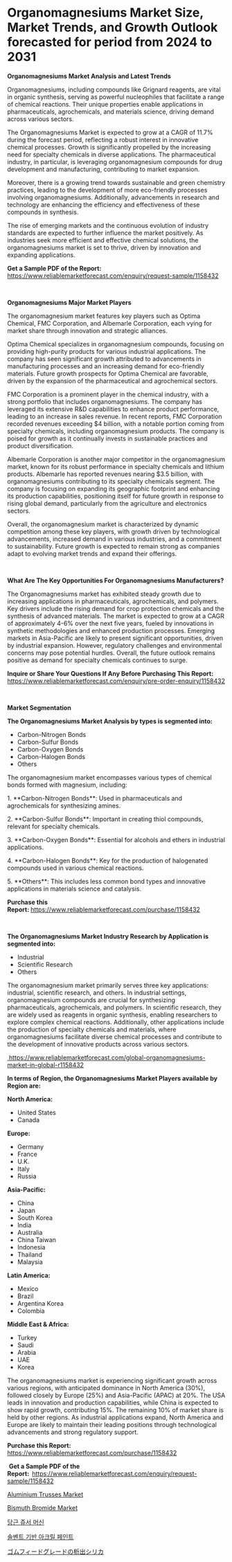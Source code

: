<p><h1>Organomagnesiums Market Size, Market Trends, and Growth Outlook forecasted for period from 2024 to 2031</h1></p><p><strong>Organomagnesiums Market Analysis and Latest Trends</strong></p>
<p><p>Organomagnesiums, including compounds like Grignard reagents, are vital in organic synthesis, serving as powerful nucleophiles that facilitate a range of chemical reactions. Their unique properties enable applications in pharmaceuticals, agrochemicals, and materials science, driving demand across various sectors.</p><p>The Organomagnesiums Market is expected to grow at a CAGR of 11.7% during the forecast period, reflecting a robust interest in innovative chemical processes. Growth is significantly propelled by the increasing need for specialty chemicals in diverse applications. The pharmaceutical industry, in particular, is leveraging organomagnesium compounds for drug development and manufacturing, contributing to market expansion.</p><p>Moreover, there is a growing trend towards sustainable and green chemistry practices, leading to the development of more eco-friendly processes involving organomagnesiums. Additionally, advancements in research and technology are enhancing the efficiency and effectiveness of these compounds in synthesis.</p><p>The rise of emerging markets and the continuous evolution of industry standards are expected to further influence the market positively. As industries seek more efficient and effective chemical solutions, the organomagnesiums market is set to thrive, driven by innovation and expanding applications.</p></p>
<p><strong>Get a Sample PDF of the Report:&nbsp;</strong> <a href="https://www.reliablemarketforecast.com/enquiry/request-sample/1158432">https://www.reliablemarketforecast.com/enquiry/request-sample/1158432</a></p>
<p>&nbsp;</p>
<p><strong>Organomagnesiums Major Market Players</strong></p>
<p><p>The organomagnesium market features key players such as Optima Chemical, FMC Corporation, and Albemarle Corporation, each vying for market share through innovation and strategic alliances.</p><p>Optima Chemical specializes in organomagnesium compounds, focusing on providing high-purity products for various industrial applications. The company has seen significant growth attributed to advancements in manufacturing processes and an increasing demand for eco-friendly materials. Future growth prospects for Optima Chemical are favorable, driven by the expansion of the pharmaceutical and agrochemical sectors.</p><p>FMC Corporation is a prominent player in the chemical industry, with a strong portfolio that includes organomagnesiums. The company has leveraged its extensive R&D capabilities to enhance product performance, leading to an increase in sales revenue. In recent reports, FMC Corporation recorded revenues exceeding $4 billion, with a notable portion coming from specialty chemicals, including organomagnesium products. The company is poised for growth as it continually invests in sustainable practices and product diversification.</p><p>Albemarle Corporation is another major competitor in the organomagnesium market, known for its robust performance in specialty chemicals and lithium products. Albemarle has reported revenues nearing $3.5 billion, with organomagnesiums contributing to its specialty chemicals segment. The company is focusing on expanding its geographic footprint and enhancing its production capabilities, positioning itself for future growth in response to rising global demand, particularly from the agriculture and electronics sectors.</p><p>Overall, the organomagnesium market is characterized by dynamic competition among these key players, with growth driven by technological advancements, increased demand in various industries, and a commitment to sustainability. Future growth is expected to remain strong as companies adapt to evolving market trends and expand their offerings.</p></p>
<p>&nbsp;</p>
<p><strong>What Are The Key Opportunities For Organomagnesiums Manufacturers?</strong></p>
<p><p>The Organomagnesiums market has exhibited steady growth due to increasing applications in pharmaceuticals, agrochemicals, and polymers. Key drivers include the rising demand for crop protection chemicals and the synthesis of advanced materials. The market is expected to grow at a CAGR of approximately 4-6% over the next five years, fueled by innovations in synthetic methodologies and enhanced production processes. Emerging markets in Asia-Pacific are likely to present significant opportunities, driven by industrial expansion. However, regulatory challenges and environmental concerns may pose potential hurdles. Overall, the future outlook remains positive as demand for specialty chemicals continues to surge.</p></p>
<p><strong>Inquire or Share Your Questions If Any Before Purchasing This Report:</strong> <a href="https://www.reliablemarketforecast.com/enquiry/pre-order-enquiry/1158432">https://www.reliablemarketforecast.com/enquiry/pre-order-enquiry/1158432</a></p>
<p>&nbsp;</p>
<p><strong>Market Segmentation</strong></p>
<p><strong>The Organomagnesiums Market Analysis by types is segmented into:</strong></p>
<p><ul><li>Carbon-Nitrogen Bonds</li><li>Carbon-Sulfur Bonds</li><li>Carbon-Oxygen Bonds</li><li>Carbon-Halogen Bonds</li><li>Others</li></ul></p>
<p><p>The organomagnesium market encompasses various types of chemical bonds formed with magnesium, including:</p><p>1. **Carbon-Nitrogen Bonds**: Used in pharmaceuticals and agrochemicals for synthesizing amines.</p><p>2. **Carbon-Sulfur Bonds**: Important in creating thiol compounds, relevant for specialty chemicals.</p><p>3. **Carbon-Oxygen Bonds**: Essential for alcohols and ethers in industrial applications.</p><p>4. **Carbon-Halogen Bonds**: Key for the production of halogenated compounds used in various chemical reactions.</p><p>5. **Others**: This includes less common bond types and innovative applications in materials science and catalysis.</p></p>
<p><strong>Purchase this Report:&nbsp;</strong><a href="https://www.reliablemarketforecast.com/purchase/1158432">https://www.reliablemarketforecast.com/purchase/1158432</a></p>
<p>&nbsp;</p>
<p><strong>The Organomagnesiums Market Industry Research by Application is segmented into:</strong></p>
<p><ul><li>Industrial</li><li>Scientific Research</li><li>Others</li></ul></p>
<p><p>The organomagnesium market primarily serves three key applications: industrial, scientific research, and others. In industrial settings, organomagnesium compounds are crucial for synthesizing pharmaceuticals, agrochemicals, and polymers. In scientific research, they are widely used as reagents in organic synthesis, enabling researchers to explore complex chemical reactions. Additionally, other applications include the production of specialty chemicals and materials, where organomagnesiums facilitate diverse chemical processes and contribute to the development of innovative products across various sectors.</p></p>
<p><a href="https://www.reliablemarketforecast.com/global-organomagnesiums-market-in-global-r1158432">&nbsp;https://www.reliablemarketforecast.com/global-organomagnesiums-market-in-global-r1158432</a></p>
<p><strong>In terms of Region, the Organomagnesiums Market Players available by Region are:</strong></p>
<p>
    <p> <strong> North America: </strong>
        <ul>
            <li>United States</li>
            <li>Canada</li>
        </ul>
        </p> 
    <p> <strong> Europe: </strong>
        <ul>
            <li>Germany</li>
            <li>France</li>
            <li>U.K.</li>
            <li>Italy</li>
            <li>Russia</li>
        </ul>
        </p> 
    <p> <strong> Asia-Pacific: </strong>
        <ul>
            <li>China</li>
            <li>Japan</li>
            <li>South Korea</li>
            <li>India</li>
            <li>Australia</li>
            <li>China Taiwan</li>
            <li>Indonesia</li>
            <li>Thailand</li>
            <li>Malaysia</li>
        </ul>
        </p> 
    <p> <strong> Latin America: </strong>
        <ul>
            <li>Mexico</li>
            <li>Brazil</li>
            <li>Argentina Korea</li>
            <li>Colombia</li>
        </ul>
        </p> 
    <p> <strong> Middle East & Africa: </strong>
        <ul>
            <li>Turkey</li>
            <li>Saudi</li>
            <li>Arabia</li>
            <li>UAE</li>
            <li>Korea</li>
        </ul>
    </p>
    </p>
<p><p>The organomagnesiums market is experiencing significant growth across various regions, with anticipated dominance in North America (30%), followed closely by Europe (25%) and Asia-Pacific (APAC) at 20%. The USA leads in innovation and production capabilities, while China is expected to show rapid growth, contributing 15%. The remaining 10% of market share is held by other regions. As industrial applications expand, North America and Europe are likely to maintain their leading positions through technological advancements and strong regulatory support.</p></p>
<p><strong>Purchase this Report: </strong><a href="https://www.reliablemarketforecast.com/purchase/1158432">https://www.reliablemarketforecast.com/purchase/1158432</a></p>
<p>&nbsp;<strong>Get a Sample PDF of the Report:&nbsp;&nbsp;</strong><a href="https://www.reliablemarketforecast.com/enquiry/request-sample/1158432">https://www.reliablemarketforecast.com/enquiry/request-sample/1158432</a></p>
<p><strong></strong></p>
<p><p><a href="https://www.linkedin.com/pulse/global-aluminium-trusses-market-product-type-application-0nktc?trackingId=Sxbtm41VTfuhTnkhXgFRvw%3D%3D">Aluminium Trusses Market</a></p><p><a href="https://issuu.com/reportprime-2/docs/bismuth-bromide-market-size-2030.pp_47f9a01d46df44">Bismuth Bromide Market</a></p><p><a href="https://medium.com/@rekhakhatun65/carrot-juicer-machine-market-%EC%9D%98-%EA%B8%80%EB%A1%9C%EB%B2%8C-%EC%8B%9C%EC%9E%A5-%EA%B0%9C%EC%9A%94%EB%8A%94-%EC%A0%84-%EC%84%B8%EA%B3%84-%EB%B0%8F-%EC%A3%BC%EC%9A%94-%EC%8B%9C%EC%9E%A5%EC%9D%98-%EC%82%B0%EC%97%85%EC%97%90-%EC%98%81%ED%96%A5%EC%9D%84-%EB%AF%B8%EC%B9%98%EB%8A%94-%EC%A3%BC%EC%9A%94-%ED%8A%B8%EB%A0%8C%EB%93%9C%EC%97%90-%EB%8C%80%ED%95%9C-%EB%8F%85%ED%8A%B9%ED%95%9C-%EA%B4%80%EC%A0%90%EC%9D%84-%EC%A0%9C%EA%B3%B5%ED%95%A9%EB%8B%88%EB%8B%A4-ef60a820c8d3">당근 쥬서 머신</a></p><p><a href="https://medium.com/@rekhakhatun65/solvent-based-acrylic-paint-market-%EC%9D%98-%EA%B8%80%EB%A1%9C%EB%B2%8C-%EC%8B%9C%EC%9E%A5-%EA%B0%9C%EC%9A%94%EB%8A%94-%EC%A0%84-%EC%84%B8%EA%B3%84-%EB%B0%8F-%EC%A3%BC%EC%9A%94-%EC%8B%9C%EC%9E%A5%EC%9D%98-%EC%82%B0%EC%97%85%EC%97%90-%EC%98%81%ED%96%A5%EC%9D%84-%EB%AF%B8%EC%B9%98%EB%8A%94-%EC%A3%BC%EC%9A%94-%ED%8A%B8%EB%A0%8C%EB%93%9C%EC%97%90-%EB%8C%80%ED%95%9C-%EB%8F%85%ED%8A%B9%ED%95%9C-%EA%B4%80%EC%A0%90%EC%9D%84-b82ce7b84e02">솔벤트 기반 아크릴 페인트</a></p><p><a href="https://medium.com/@maximuskihn1939/rubber-feed-grade-precipitated-silica-62cfee94bba8">ゴムフィードグレードの析出シリカ</a></p></p>
